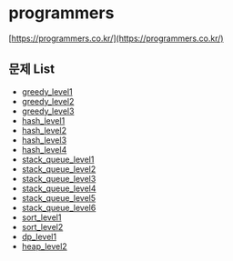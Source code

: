 # programmers
[https://programmers.co.kr/](https://programmers.co.kr/)

## 문제 List
+ [greedy_level1]()
+ [greedy_level2]()
+ [greedy_level3]()
+ [hash_level1]()
+ [hash_level2]()
+ [hash_level3]()
+ [hash_level4]()
+ [stack_queue_level1]()
+ [stack_queue_level2]()
+ [stack_queue_level3]()
+ [stack_queue_level4]()
+ [stack_queue_level5]()
+ [stack_queue_level6]()
+ [sort_level1]()
+ [sort_level2]()
+ [dp_level1]()
+ [heap_level2]()